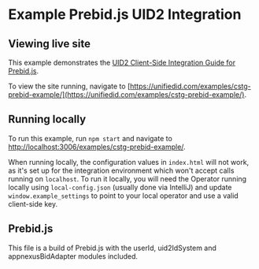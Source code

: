 # Example Prebid.js UID2 Integration

## Viewing live site

This example demonstrates the [UID2 Client-Side Integration Guide for Prebid.js](https://unifiedid.com/docs/guides/integration-prebid-client-side). 

To view the site running, navigate to [https://unifiedid.com/examples/cstg-prebid-example/](https://unifiedid.com/examples/cstg-prebid-example/).

## Running locally

To run this example, run `npm start` and navigate to [http://localhost:3006/examples/cstg-prebid-example/](http://localhost:3006/examples/cstg-prebid-example/).

When running locally, the configuration values in `index.html` will not work, as it's set up for the integration environment which won't accept calls running on `localhost`. To run it locally, you will need the Operator running locally using `local-config.json` (usually done via IntelliJ) and update `window.example_settings` to point to your local operator and use a valid client-side key.

## Prebid.js

This file is a build of Prebid.js with the userId, uid2IdSystem and appnexusBidAdapter modules included.